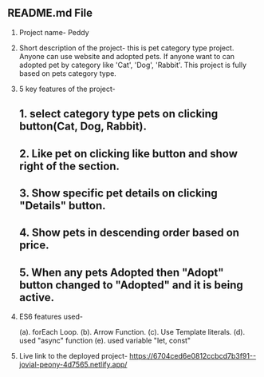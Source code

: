 ## README.md File

1. Project name- Peddy

2. Short description of the project- this is pet category type project.
   Anyone can use website and adopted pets. If anyone want to can adopted pet by category
   like 'Cat', 'Dog', 'Rabbit'. This project is fully based on pets category type.

3. 5 key features of the project-

   ## 1. select category type pets on clicking button(Cat, Dog, Rabbit).

   ## 2. Like pet on clicking like button and show right of the section.

   ## 3. Show specific pet details on clicking "Details" button.

   ## 4. Show pets in descending order based on price.

   ## 5. When any pets Adopted then "Adopt" button changed to "Adopted" and it is being active.

4. ES6 features used-

   (a). forEach Loop.
   (b). Arrow Function.
   (c). Use Template literals.
   (d). used "async" function
   (e). used variable "let, const"

5. Live link to the deployed project- https://6704ced6e0812ccbcd7b3f91--jovial-peony-4d7565.netlify.app/
